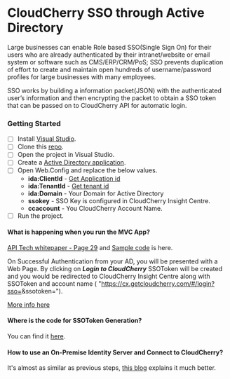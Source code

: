 # CloudCherry SSO through Active Directory

Large businesses can enable Role based SSO(Single Sign On) for their users who are already authenticated by their intranet/website or email system or software such as CMS/ERP/CRM/PoS; SSO prevents duplication of effort to create and maintain open hundreds of username/password profiles for large businesses with many employees. 

SSO works by building a information packet(JSON) with the authenticated user’s information and then encrypting the packet to obtain a SSO token that can be passed on to CloudCherry API for automatic login.

### Getting Started

- [ ] Install [Visual Studio](https://visualstudio.microsoft.com/).
- [ ] Clone this [repo](https://github.com/Femilshajin/CloudCherry-SSO-Active-Directory).
- [ ] Open the project in Visual Studio.
- [ ] Create a [Active Directory application](https://docs.microsoft.com/en-us/azure/azure-resource-manager/resource-group-create-service-principal-portal#get-application-id-and-authentication-key).
- [ ] Open Web.Config and replace the below values.
  - **ida:ClientId** - [Get Application id](https://docs.microsoft.com/en-us/azure/azure-resource-manager/resource-group-create-service-principal-portal#get-application-id-and-authentication-key)
  - **ida:TenantId** - [Get tenant id](https://docs.microsoft.com/en-us/azure/azure-resource-manager/resource-group-create-service-principal-portal#get-tenant-id)
  - **ida:Domain** - Your Domain for Active Directory
  - **ssokey** - SSO Key is configured in CloudCherry Insight Centre.
  - **ccaccount** - You CloudCherry Account Name.
- [ ] Run the project.

#### What is happening when you run the MVC App?

[API Tech whitepaper - Page 29](https://contentcdn.azureedge.net/assets/CherryAPITechnologyWhitepaper.pdf) and [Sample code](https://www.getcloudcherry.com/api/) is here.

On Successful Authentication from your AD, you will be presented with a Web Page. By clicking on ***Login to CloudCherry*** SSOToken will be created and you would be redirected to CloudCherry Insight Centre along with SSOToken and account name ( "https://cx.getcloudcherry.com/#/login?sso=<accountName>&ssotoken=<token>").

[More info here](https://github.com/getcloudcherry/CloudCherry-SSO-Active-Directory/blob/master/docs/ADFS-SSO.pdf)

#### Where is the code for SSOToken Generation?

You can find it [here](https://github.com/Femilshajin/CloudCherry-SSO-Active-Directory/blob/master/CloudCherrySSO/Helpers/SSOHelper.cs).

#### How to use an On-Premise Identity Server and Connect to CloudCherry?

It's almost as similar as previous steps, [this blog](http://work.haufegroup.io/haufe-adfs-identity-for-aspnet-login/) explains it much better.
